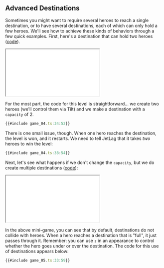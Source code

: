 ## Advanced Destinations

Sometimes you might want to require several heroes to reach a single
destination, or to have several destinations, each of which can only hold a few
heroes.  We'll see how to achieve these kinds of behaviors through a few quick
examples.  First, here's a destination that can hold two heroes
([code](game_04.ts)).

<iframe src="game_04.iframe.html"></iframe>

For the most part, the code for this level is straightforward... we create two
heroes (we'll control them via Tilt) and we make a destination with a `capacity`
of 2.

```typescript
{{#include game_04.ts:34:52}}
```

There is one small issue, though.  When one hero reaches the destination, the
level is won, and it restarts.  We need to tell JetLag that it takes *two*
heroes to win the level:

```typescript
{{#include game_04.ts:38:54}}
```

Next, let's see what happens if we don't change the `capacity`, but we do create
multiple destinations ([code](game_05.ts)):

<iframe src="game_05.iframe.html"></iframe>

In the above mini-game, you can see that by default, destinations do not collide
with heroes.  When a hero reaches a destination that is "full", it just passes
through it.  Remember: you can use `z` in an appearance to control whether the
hero goes under or over the destination.  The code for this use of destinations
appears below:

```typescript
{{#include game_05.ts:33:59}}
```
